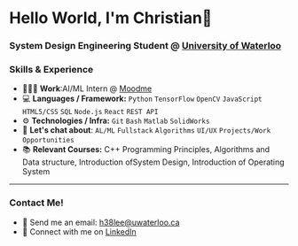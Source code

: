# Hello World, I'm Christian👋
### System Design Engineering Student @ <a href="https://uwaterloo.ca/software-engineering">University of Waterloo </a>

### Skills & Experience
- 👨🏻‍💻 **Work**:AI/ML Intern @ <a href = "https://www.mood-me.com">Moodme</a>
- 💻 **Languages / Framework:** `Python` `TensorFlow` `OpenCV` `JavaScript` `HTML5/CSS` `SQL` `Node.js` `React` `REST API`
- ⚙️ **Technologies / Infra:** `Git` `Bash` `Matlab` `SolidWorks`
- 💬 **Let's chat about**:  `AL/ML` `Fullstack` `Algorithms` `UI/UX` `Projects/Work` `Opportunities`
- 📚 **Relevant Courses:** C++ Programming Principles, Algorithms and Data structure, Introduction ofSystem Design, Introduction of Operating System

---
### Contact Me!
- 📧 Send me an email: h38lee@uwaterloo.ca
- 🔗 Connect with me on <a href="https://www.linkedin.com/in/hangyeom-lee-a01083250/">LinkedIn</a>
